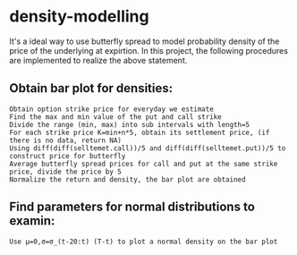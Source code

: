 # density-modelling

It's a ideal way to use butterfly spread to model probability density of the price of the underlying at expirtion. In this project, the following procedures are implemented to realize the above statement.

## Obtain bar plot for densities:

	Obtain option strike price for everyday we estimate
	Find the max and min value of the put and call strike
	Divide the range (min, max) into sub intervals with length=5
	For each strike price K=min+n*5, obtain its settlement price, (if there is no data, return NA)
	Using diff(diff(selltemet.call))/5 and diff(diff(selltemet.put))/5 to construct price for butterfly
	Average butterfly spread prices for call and put at the same strike price, divide the price by 5
	Normalize the return and density, the bar plot are obtained
  
## Find parameters for normal distributions to examin:

	Use μ=0,σ=σ_(t-20:t) (T-t) to plot a normal density on the bar plot
